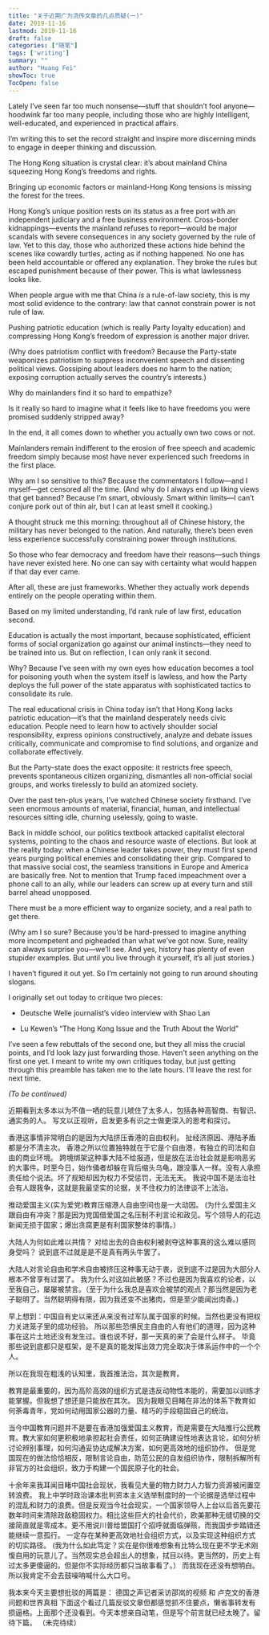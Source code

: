 ```yaml
---
title: "关于近期广为流传文章的几点质疑(一)"
date: 2019-11-16
lastmod: 2019-11-16
draft: false
categories: ["随笔"]
tags: ['writing']
summary: ""
author: "Huang Fei"
showToc: true
TocOpen: false
---
```


Lately I’ve seen far too much nonsense—stuff that shouldn’t fool anyone—hoodwink far too many people, including those who are highly intelligent, well-educated, and experienced in practical affairs.

I’m writing this to set the record straight and inspire more discerning minds to engage in deeper thinking and discussion.

The Hong Kong situation is crystal clear: it’s about mainland China squeezing Hong Kong’s freedoms and rights.

Bringing up economic factors or mainland-Hong Kong tensions is missing the forest for the trees.

Hong Kong’s unique position rests on its status as a free port with an independent judiciary and a free business environment. Cross-border kidnappings—events the mainland refuses to report—would be major scandals with severe consequences in any society governed by the rule of law. Yet to this day, those who authorized these actions hide behind the scenes like cowardly turtles, acting as if nothing happened. No one has been held accountable or offered any explanation. They broke the rules but escaped punishment because of their power. This is what lawlessness looks like.

When people argue with me that China *is* a rule-of-law society, this is my most solid evidence to the contrary: law that cannot constrain power is not rule of law.

Pushing patriotic education (which is really Party loyalty education) and compressing Hong Kong’s freedom of expression is another major driver.

(Why does patriotism conflict with freedom? Because the Party-state weaponizes patriotism to suppress inconvenient speech and dissenting political views. Gossiping about leaders does no harm to the nation; exposing corruption actually serves the country’s interests.)

Why do mainlanders find it so hard to empathize?

Is it really so hard to imagine what it feels like to have freedoms you were promised suddenly stripped away?

In the end, it all comes down to whether you actually own two cows or not.

Mainlanders remain indifferent to the erosion of free speech and academic freedom simply because most have never experienced such freedoms in the first place.

Why am I so sensitive to this? Because the commentators I follow—and I myself—get censored all the time. (And why do I always end up liking views that get banned? Because I’m smart, obviously. Smart within limits—I can’t conjure pork out of thin air, but I can at least smell it cooking.)

A thought struck me this morning: throughout all of Chinese history, the military has never belonged to the nation. And naturally, there’s been even less experience successfully constraining power through institutions.

So those who fear democracy and freedom have their reasons—such things have never existed here. No one can say with certainty what would happen if that day ever came.

After all, these are just frameworks. Whether they actually work depends entirely on the people operating within them.

Based on my limited understanding, I’d rank rule of law first, education second.

Education is actually the most important, because sophisticated, efficient forms of social organization go against our animal instincts—they need to be trained into us. But on reflection, I can only rank it second.

Why? Because I’ve seen with my own eyes how education becomes a tool for poisoning youth when the system itself is lawless, and how the Party deploys the full power of the state apparatus with sophisticated tactics to consolidate its rule.

The real educational crisis in China today isn’t that Hong Kong lacks patriotic education—it’s that the mainland desperately needs civic education. People need to learn how to actively shoulder social responsibility, express opinions constructively, analyze and debate issues critically, communicate and compromise to find solutions, and organize and collaborate effectively.

But the Party-state does the exact opposite: it restricts free speech, prevents spontaneous citizen organizing, dismantles all non-official social groups, and works tirelessly to build an atomized society.

Over the past ten-plus years, I’ve watched Chinese society firsthand. I’ve seen enormous amounts of material, financial, human, and intellectual resources sitting idle, churning uselessly, going to waste.

Back in middle school, our politics textbook attacked capitalist electoral systems, pointing to the chaos and resource waste of elections. But look at the reality today: when a Chinese leader takes power, they must first spend years purging political enemies and consolidating their grip. Compared to that massive social cost, the seamless transitions in Europe and America are basically free. Not to mention that Trump faced impeachment over a phone call to an ally, while our leaders can screw up at every turn and still barrel ahead unopposed.

There must be a more efficient way to organize society, and a real path to get there.

(Why am I so sure? Because you’d be hard-pressed to imagine anything more incompetent and pigheaded than what we’ve got now. Sure, reality can always surprise you—we’ll see. And yes, history has plenty of even stupider examples. But until you live through it yourself, it’s all just stories.)

I haven’t figured it out yet. So I’m certainly not going to run around shouting slogans.

I originally set out today to critique two pieces:

- Deutsche Welle journalist’s video interview with Shao Lan

- Lu Kewen’s “The Hong Kong Issue and the Truth About the World”

I’ve seen a few rebuttals of the second one, but they all miss the crucial points, and I’d look lazy just forwarding those. Haven’t seen anything on the first one yet. I meant to write my own critiques today, but just getting through this preamble has taken me to the late hours. I’ll leave the rest for next time.

*(To be continued)*

近期看到太多本以为不值一哂的玩意儿唬住了太多人，包括各种高智商、有智识、通实务的人。
写文以正视听，启发更多有识之士做更深入的思考和探讨。

香港这事情非常明白的是因为大陆挤压香港的自由权利。
扯经济原因、港陆矛盾都是分不清主次。 
香港之所以位置独特就在于它是个自由港，有独立的司法和自由的商业环境。
跨境绑架这种事大陆不给报道，但是放在法治社会就是影响恶劣的大事件。时至今日，始作俑者却躲在背后缩头乌龟，跟没事人一样。没有人承担责任给个说法。坏了规矩却因为权力不受惩罚，无法无天。 
我说中国不是法治社会有人跟我争，这就是我最坚实的论据，关不住权力的法律谈不上法治。

推动爱国主义(实为爱党)教育压缩港人自由空间也是一大动因。
(为什么爱国主义跟自由有冲突？那是因为党国借爱国之名压制不利言论和政见。写个领导人的花边新闻无损于国家；爆出贪腐更是有利国家整体的事情。）

大陆人为何如此难以共情？
对给出去的自由权利被剥夺这种事真的这么难以感同身受吗？
说到底不过就是是不是真有两头牛罢了。

大陆人对言论自由和学术自由被挤压这种事无动于衷，说到底不过是因为大部分人根本不曾享有过罢了。
我为什么对这如此敏感？不过也是因为我喜欢的论者，以至我自己，屡屡被禁言。（至于为什么我总是喜欢会被禁的观点？那当然是因为老子聪明了。当然聪明得有限，因为我还变不出猪肉，但是至少能闻出肉香。)

早上想到：中国自有史以来还从来没有过军队属于国家的时候。当然也更没有把权力关进笼子里的成功经验。
所以那些恐惧民主自由的人有他们的道理，因为这种事在这片土地还没有发生过。谁也说不好，那一天真的来了会是什么样子。
毕竟那些说到底都只是框架，是不是真的能发挥出效力完全取决于体系运作中的一个个人。

所以在我现在粗浅的认知里，我首推法治，其次是教育。

教育是最重要的，因为高阶高效的组织方式是违反动物性本能的，需要加以训练才能掌握。但我想了想还是只能放在其次。
因为我眼见目睹在非法的体系下教育如何荼毒青年，党如何动用国家公器的力量、精巧的手段稳固自己的统治。

当今中国教育问题并不是要在香港加强爱国主义教育，而是需要在大陆推行公民教育。教大家如何更积极地承担起社会责任，如何正确建设性地表达言论，如何分析讨论辨别事理，如何沟通妥协达成解决方案，如何更高效地的组织协作。
但是党国现在的做法恰恰相反，限制言论自由，防范公民的自发组织协作，限制拆解所有非官方的社会组织，致力于构建一个国民原子化的社会。

十余年来我耳闻目睹中国社会现状，我看见大量的物力财力人力智力资源被闲置空转浪费。
我上中学时政治课本批判资本主义选举制度时的一个论据是选举过程中的混乱和财力的浪费。但是反观当今社会现实，一个国家领导人上台以后首先要花数年时间来清除政敌稳固权力。相比这些巨大的社会代价，欧美那种无缝切换的交接简直就是零成本。更不用说川普给盟国打个招呼就面临弹赅，而我国步步踏错还能继续一意孤行。
一定存在某种更高效地社会组织方式，以及实现这种组织方式的切实路径。
(我为什么如此笃定？实在是你很难想象有比特么现在更不学无术刚愎自用的玩意儿了。当然现实总会超出人的想象，拭目以待。更当然的，历史上有过太多更傻逼的。但是你不实际经历都只当故事看了。）
而我现在还没有想明白。所以我肯定不会去鼓噪呐喊什么大口号。

我本来今天主要想批驳的两篇是：
德国之声记者采访邵岚的视频
和
卢克文的香港问题和世界真相
下面这个看过几篇反驳文章但都感觉抓不住要点，懒省事转发有损逼格。上面那个还没看到。今天本想亲自动笔，但是写个前言就已经太晚了。留待下篇。
（未完待续）